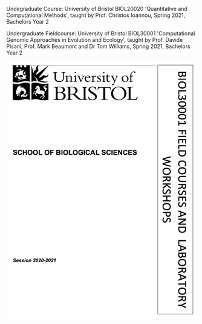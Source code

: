 Undegraduate Course: University of Bristol BIOL20020 'Quantitative and Computational Methods', taught by Prof. Christos Ioannou, Spring 2021, Bachelors Year 2

Undergraduate Fieldcourse: University of Bristol BIOL30001 'Computational Genomic Approaches in Evolution and Ecology', taught by Prof. Davide Pisani, Prof. Mark Beaumont and Dr Tom Williams, Spring 2021, Bachelors Year 2

![banner](banner.png)
